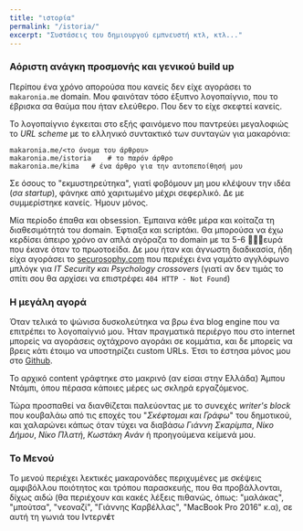 ```yaml
---
title: "ιστορία"
permalink: "/istoria/"
excerpt: "Συστάσεις του δημιουργού εμπνευστή κτλ, κτλ..."
---
```


### Αόριστη ανάγκη προσμονής και γενικού build up

Περίπου ένα χρόνο απορούσα που κανείς δεν είχε αγοράσει το `makaronia.me` domain. Μου φαινόταν τόσο έξυπνο λογοπαίγνιο, που το έβρισκα σα θαύμα που ήταν ελεύθερο. Που δεν το είχε σκεφτεί κανείς.

Το λογοπαίγνιο έγκειται στο εξής φαινόμενο που παντρεύει μεγαλοφιώς το *URL scheme* με το ελληνικό συντακτικό των συνταγών για μακαρόνια:

```
makaronia.me/<το όνομα του άρθρου>
makaronia.me/istoria	# το παρόν άρθρο
makaronia.me/kima	# ένα άρθρο για την αυτοπεποίθησή μου
```

Σε όσους το "εκμυστηρεύτηκα", γιατί φοβόμουν μη μου κλέψουν την ιδέα (*σα startup*), φάνηκε από χαριτωμένο μέχρι σεφερλικό. Δε με συμμερίστηκε κανείς. Ήμουν μόνος.

Μία περίοδο έπαθα και obsession. Έμπαινα κάθε μέρα και κοίταζα τη διαθεσιμότητά του domain. Έφτιαξα και scriptάκι. Θα μπορούσα να έχω κερδίσει άπειρο χρόνο αν απλά αγόραζα το domain με τα 5-6 ευρά που έκανε όταν το πρωοτοείδα. Δε μου ήταν και άγνωστη διαδικασία, ήδη είχα αγοράσει το [securosophy.com](https://securosophy.com) που περιέχει ένα γαμάτο αγγλόφωνο μπλόγκ για *IT Security και Psychology crossovers* (γιατί αν δεν τιμάς το σπίτι σου θα αρχίσει να επιστρέφει `404 HTTP - Not Found`) 

### Η μεγάλη αγορά

Όταν τελικά το ψώνισα δυσκολεύτηκα να βρω ένα blog engine που να επιτρέπει το λογοπαίγνιό μου. Ήταν πραγματικά περιέργο που στο internet μπορείς να αγοράσεις οχτάχρονο αγοράκι σε κομμάτια, και δε μπορείς να βρεις κάτι έτοιμο να υποστηρίζει custom URLs. Έτσι το έστησα μόνος μου στο [Github](https://github.com/makaroniame/makaroniame.github.io).

Το αρχικό content γράφτηκε στο μακρινό (αν είσαι στην Ελλάδα) Άμπου Ντάμπι, όπου πέρασα κάποιες μέρες ως σκληρά εργαζόμενος.

Τώρα προσπαθεί να διανθίζεται παλεύοντας με το συνεχές *writer's block* που κουβαλάω από τις εποχές του "*Σκέφτομαι και Γράφω*" του δημοτικού, και χαλαρώνει κάπως όταν τύχει να διαβάσω *Γιάννη Σκαρίμπα*, *Νίκο Δήμου*, *Νίκο Πλατή*, *Κωστάκη Ανάν* ή προηγούμενα κείμενά μου.

### Το Μενού
Το μενού περιέχει λεκτικές μακαρονάδες περιχυμένες με σκέψεις αμφιβόλλου ποιότητος και τρόπου παρασκευής, που θα προβάλλονται, δίχως αιδώ (θα περιέχουν και κακές λέξεις πιθανώς, όπως: "μαλάκας", "μπούτσα", "νεοναζί", "Γιάννης Καρβέλλας", "MacBook Pro 2016" κ.α), σε αυτή τη γωνιά του Ιντερν**έ**τ